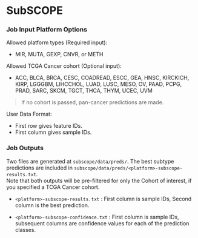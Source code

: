 # SubSCOPE   
### Job Input Platform Options   

Allowed platform types (Required input):   
+ MIR, MUTA, GEXP, CNVR, or METH   

Allowed TCGA Cancer cohort (Optional input):   
+ ACC, BLCA, BRCA, CESC, COADREAD, ESCC, GEA, HNSC, KIRCKICH, KIRP, LGGGBM, LIHCCHOL, LUAD, LUSC, MESO, OV, PAAD, PCPG, PRAD, SARC, SKCM, TGCT, THCA, THYM, UCEC, UVM   
> If no cohort is passed, pan-cancer predictions are made.   

User Data Format:   
+ First row gives feature IDs.  
+ First column gives sample IDs.  

### Job Outputs  
Two files are generated at `subscope/data/preds/`. The best subtype predictions are included in `subscope/data/preds/<platform>-subscope-results.txt`.    
Note that both outputs will be pre-filtered for only the Cohort of interest, if you specified a TCGA Cancer cohort.  
+ `<platform>-subscope-results.txt` : First column is sample IDs, Second column is the best prediction.    

+ `<platform>-subscope-confidence.txt` : First column is sample IDs, subsequent columns are confidence values for each of the prediction classes.     
